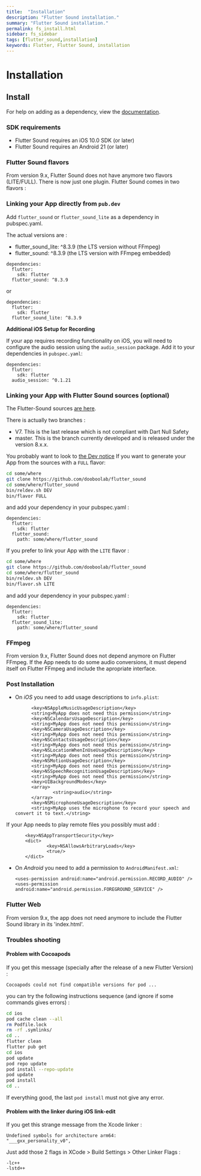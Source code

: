 ```yaml
---
title:  "Installation"
description: "Flutter Sound installation."
summary: "Flutter Sound installation."
permalink: fs_install.html
sidebar: fs_sidebar
tags: [flutter_sound,installation]
keywords: Flutter, Flutter Sound, installation
---
```

# Installation

## Install

For help on adding as a dependency, view the [documentation](https://flutter.io/using-packages/).

### SDK requirements

* Flutter Sound requires an iOS 10.0 SDK \(or later\)
* Flutter Sound requires an Android 21 \(or later\)

### Flutter Sound flavors

From version 9.x, Flutter Sound does not have anymore two flavors (LITE/FULL).
There is now just one plugin.
Flutter Sound comes in two flavors :

### Linking your App directly from `pub.dev`

Add `flutter_sound` or `flutter_sound_lite` as a dependency in pubspec.yaml.

The actual versions are :

* flutter\_sound\_lite: ^8.3.9  \(the LTS version without FFmpeg\)
* flutter\_sound: ^8.3.9 \(the LTS version with FFmpeg embedded\)

```text
dependencies:
  flutter:
    sdk: flutter
  flutter_sound: ^8.3.9
```

or

```text
dependencies:
  flutter:
    sdk: flutter
  flutter_sound_lite: ^8.3.9
```

**Additional iOS Setup for Recording**

If your app requires recording functionality on iOS, you will need to configure the audio session using the `audio_session` package. Add it to your dependencies in `pubspec.yaml`:
```text
dependencies:
  flutter:
    sdk: flutter
  audio_session: ^0.1.21
```

### Linking your App with Flutter Sound sources \(optional\)

The Flutter-Sound sources [are here](https://github.com/dooboolab/flutter_sound).

There is actually two branches :

* V7. This is the last release which is not compliant with Dart Null Safety
* master. This is the branch currently developed and is released under the version 8.x.x.

You probably want to look to [the Dev notice](tau_dev.html)
If you want to generate your App from the sources with a `FULL` flavor:

```bash
cd some/where
git clone https://github.com/dooboolab/flutter_sound
cd some/where/flutter_sound
bin/reldev.sh DEV
bin/flavor FULL
```

and add your dependency in your pubspec.yaml :

```text
dependencies:
  flutter:
    sdk: flutter
  flutter_sound:
    path: some/where/flutter_sound
```

If you prefer to link your App with the `LITE` flavor :

```bash
cd some/where
git clone https://github.com/dooboolab/flutter_sound
cd some/where/flutter_sound
bin/reldev.sh DEV
bin/flavor.sh LITE
```

and add your dependency in your pubspec.yaml :

```text
dependencies:
  flutter:
    sdk: flutter
  flutter_sound_lite:
    path: some/where/flutter_sound
```

### FFmpeg

From version 9.x, Flutter Sound does not depend anymore on Flutter FFmpeg.
If the App needs to do some audio conversions, it must depend itself on Flutter FFmpeg and include the apropriate interface.

### Post Installation

* On _iOS_ you need to add usage descriptions to `info.plist`:

  ```markup
        <key>NSAppleMusicUsageDescription</key>
        <string>MyApp does not need this permission</string>
        <key>NSCalendarsUsageDescription</key>
        <string>MyApp does not need this permission</string>
        <key>NSCameraUsageDescription</key>
        <string>MyApp does not need this permission</string>
        <key>NSContactsUsageDescription</key>
        <string>MyApp does not need this permission</string>
        <key>NSLocationWhenInUseUsageDescription</key>
        <string>MyApp does not need this permission</string>
        <key>NSMotionUsageDescription</key>
        <string>MyApp does not need this permission</string>
        <key>NSSpeechRecognitionUsageDescription</key>
        <string>MyApp does not need this permission</string>
        <key>UIBackgroundModes</key>
        <array>
                <string>audio</string>
        </array>
        <key>NSMicrophoneUsageDescription</key>
        <string>MyApp uses the microphone to record your speech and convert it to text.</string>
  ```

If your App needs to play remote files you possibly must add :

```markup
       <key>NSAppTransportSecurity</key>
       <dict>
               <key>NSAllowsArbitraryLoads</key>
               <true/>
       </dict>
```

* On _Android_ you need to add a permission to `AndroidManifest.xml`:

  ```markup
  <uses-permission android:name="android.permission.RECORD_AUDIO" />
  <uses-permission android:name="android.permission.FOREGROUND_SERVICE" />
  ```

### Flutter Web

From version 9.x, the app does not need anymore to include the Flutter Sound library in its 'index.html'.

### Troubles shooting

#### Problem with Cocoapods

If you get this message \(specially after the release of a new Flutter Version\) :

```text
Cocoapods could not find compatible versions for pod ...
```

you can try the following instructions sequence \(and ignore if some commands gives errors\) :

```bash
cd ios
pod cache clean --all
rm Podfile.lock
rm -rf .symlinks/
cd ..
flutter clean
flutter pub get
cd ios
pod update
pod repo update
pod install --repo-update
pod update
pod install
cd ..
```

If everything good, the last `pod install` must not give any error.

#### Problem with the linker during iOS link-edit

If you get this strange message from the Xcode linker : 
```
Undefined symbols for architecture arm64:
"___gxx_personality_v0",
```

Just add those 2 flags in XCode > Build Settings > Other Linker Flags :

```
-lc++
-lstd++
```

